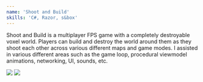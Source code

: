 ```yaml
---
name: 'Shoot and Build'
skills: 'C#, Razor, s&box'
---
```


Shoot and Build is a multiplayer FPS game with a completely destroyable voxel world. Players can build and destroy the world around them as they shoot each other across various different maps and game modes. I assisted in various different areas such as the game loop, procedural viewmodel animations, networking, UI, sounds, etc.

<Img src="ex1.jpg" />

<Img src="ex2.jpg" />
